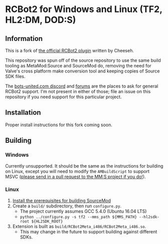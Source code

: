 # RCBot2 for Windows and Linux (TF2, HL2:DM, DOD:S)

## Information

This is a fork of [the official RCBot2 plugin][rcbot2] written by Cheeseh.

This repository was spun off of the source repository to use the same build tooling as
MetaMod:Source and SourceMod do, removing the need for Valve's cross platform make conversion
tool and keeping copies of Source SDK files.

The [bots-united.com discord][] and [forums][bots-united forums] are the places to ask for
general RCBot2 support. I'm not present in either of those; file an issue on this repository if
you need support for this particular project. 

[rcbot2]: http://rcbot.bots-united.com/
[bots-united.com discord]: https://discord.gg/BbxR5wY
[bots-united forums]: http://rcbot.bots-united.com/forums/index.php?showforum=18

## Installation

Proper install instructions for this fork coming soon.

## Building

### Windows

Currently unsupported.  It should be the same as the instructions for building on Linux, except
you will need to modify the `AMBuildScript` to support MSVC
([please send in a pull request to the MM:S project if you do!][mms-repo]).

[mms-repo]: https://github.com/alliedmodders/metamod-source

### Linux

1. [Install the prerequisites for building SourceMod][Building SourceMod]
2. Create a `build/` subdirectory, then run `configure.py`.
	* The project currently assumes GCC 5.4.0 (Ubuntu 16.04 LTS)
	* `python ../configure.py -s tf2 --mms_path ${MMS_PATH} --hl2sdk-root ${HL2SDK_ROOT}`
3. Extension is built as `build/RCBot2Meta_i486/RCBot2Meta_i486.so`.
	* This may change in the future to support building against different SDKs.

[Building SourceMod]: https://wiki.alliedmods.net/Building_SourceMod
